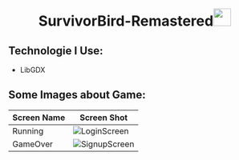 <h1 align="center">SurvivorBird-Remastered<img src="https://media.giphy.com/media/sFcMnobHOZzoc/giphy.gif" width="35px" height="35px"> </h1>





<h2 align="left">Technologie I Use:</h2>

- LibGDX


<!-- Languages and Tools -->
<h2 align="left">Some Images about Game:</h2>


| Screen Name          | Screen Shot                                                   |
|------------------|------------------------------------------------------------------|
| Running      | ![LoginScreen](https://imagesharing.com/uploads/20230414/1d89dbe83469cf741a3994712a6fa8d78c4b0ee0.jpg)|
| GameOver     | ![SignupScreen](https://imagesharing.com/uploads/20230414/f4d5a02347491a2f710006c255b2fa46f1515619.jpg)|

